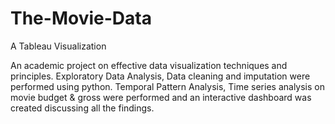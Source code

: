# The-Movie-Data
A Tableau Visualization

An academic project on effective data visualization techniques and principles.
Exploratory Data Analysis, Data cleaning and imputation were performed using python.
Temporal Pattern Analysis, Time series analysis on movie budget & gross were performed and an interactive dashboard was created discussing all the findings.
